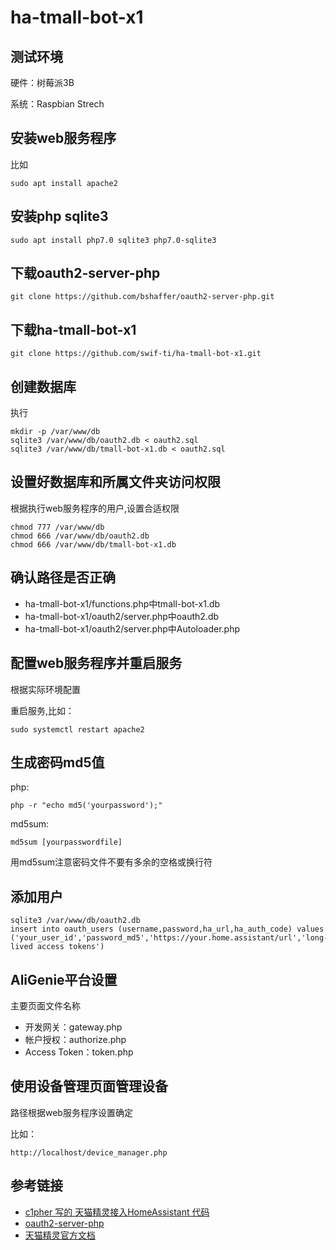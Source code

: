 # ha-tmall-bot-x1

## 测试环境
硬件：树莓派3B

系统：Raspbian Strech

## 安装web服务程序
比如
```
sudo apt install apache2
```

## 安装php sqlite3
```
sudo apt install php7.0 sqlite3 php7.0-sqlite3
```

## 下载oauth2-server-php 
```
git clone https://github.com/bshaffer/oauth2-server-php.git
```

## 下载ha-tmall-bot-x1
```
git clone https://github.com/swif-ti/ha-tmall-bot-x1.git
```

## 创建数据库
执行
```
mkdir -p /var/www/db
sqlite3 /var/www/db/oauth2.db < oauth2.sql
sqlite3 /var/www/db/tmall-bot-x1.db < oauth2.sql
```

## 设置好数据库和所属文件夹访问权限
根据执行web服务程序的用户,设置合适权限
```
chmod 777 /var/www/db
chmod 666 /var/www/db/oauth2.db
chmod 666 /var/www/db/tmall-bot-x1.db
```

## 确认路径是否正确
- ha-tmall-bot-x1/functions.php中tmall-bot-x1.db
- ha-tmall-bot-x1/oauth2/server.php中oauth2.db
- ha-tmall-bot-x1/oauth2/server.php中Autoloader.php

## 配置web服务程序并重启服务
根据实际环境配置

重启服务,比如：
```
sudo systemctl restart apache2
```

## 生成密码md5值
php:
```
php -r "echo md5('yourpassword');"
```
md5sum:
```
md5sum [yourpasswordfile]
```
用md5sum注意密码文件不要有多余的空格或换行符

## 添加用户

```
sqlite3 /var/www/db/oauth2.db
insert into oauth_users (username,password,ha_url,ha_auth_code) values ('your_user_id','password_md5','https://your.home.assistant/url','long-lived access tokens')
```

## AliGenie平台设置
主要页面文件名称
- 开发网关：gateway.php
- 帐户授权：authorize.php
- Access Token：token.php

## 使用设备管理页面管理设备
路径根据web服务程序设置确定

比如：
```
http://localhost/device_manager.php
```

## 参考链接
- [c1pher 写的 天猫精灵接入HomeAssistant 代码](https://github.com/c1pher-cn/tmall-bot-x1)
- [oauth2-server-php](https://github.com/bshaffer/oauth2-server-php)
- [天猫精灵官方文档](https://doc-bot.tmall.com/docs/doc.htm?spm=0.7629140.0.0.55c417809wAykW&treeId=393&articleId=107674&docType=1)
